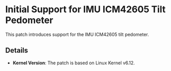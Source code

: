 # Initial Support for IMU ICM42605 Tilt Pedometer

This patch introduces support for the IMU ICM42605 tilt pedometer.

## Details
- **Kernel Version**: The patch is based on Linux Kernel v6.12.
